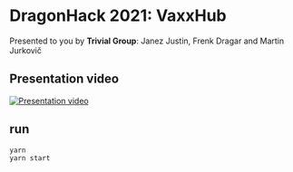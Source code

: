 # DragonHack 2021: VaxxHub
Presented to you by **Trivial Group**: Janez Justin, Frenk Dragar and Martin Jurkovič

## Presentation video
[![Presentation video](https://img.youtube.com/vi/S6vSmnCcSVI/0.jpg)](https://www.youtube.com/watch?v=S6vSmnCcSVI)

## run
```
yarn
yarn start
```
